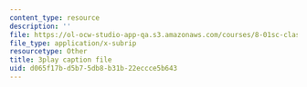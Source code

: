 ```yaml
---
content_type: resource
description: ''
file: https://ol-ocw-studio-app-qa.s3.amazonaws.com/courses/8-01sc-classical-mechanics-fall-2016/d065f17bd5b75db8b31b22eccce5b643_nWaoEjE8a8M.vtt
file_type: application/x-subrip
resourcetype: Other
title: 3play caption file
uid: d065f17b-d5b7-5db8-b31b-22eccce5b643
---
```

